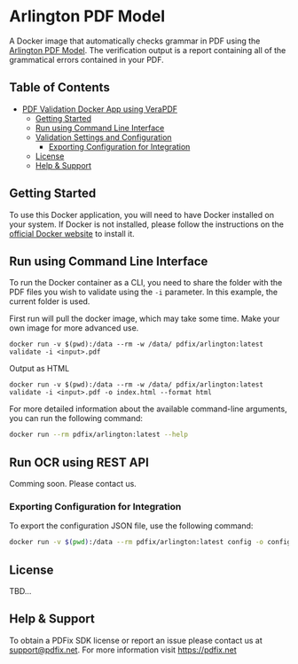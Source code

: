# Arlington PDF Model

A Docker image that automatically checks grammar in PDF using the [Arlington PDF Model](https://github.com/pdf-association/arlington-pdf-model). The verification output is a report containing all of the grammatical errors contained in your PDF.

## Table of Contents

- [PDF Validation Docker App using VeraPDF](#pdf-arlington-docker-app-using-verapdf)
  - [Getting Started](#getting-started)
  - [Run using Command Line Interface](#run-using-command-line-interface)
  - [Validation Settings and Configuration](#arlington-settings-and-configuration)
    - [Exporting Configuration for Integration](#exporting-configuration-for-integration)
  - [License](#license)
  - [Help & Support](#help--support)

## Getting Started

To use this Docker application, you will need to have Docker installed on your system. If Docker is not installed, please follow the instructions on the [official Docker website](https://docs.docker.com/get-docker/) to install it.

## Run using Command Line Interface

To run the Docker container as a CLI, you need to share the folder with the PDF files you wish to validate using the `-i` parameter. In this example, the current folder is used.

First run will pull the docker image, which may take some time. Make your own image for more advanced use.

```
docker run -v $(pwd):/data --rm -w /data/ pdfix/arlington:latest validate -i <input>.pdf
```

Output as HTML
```
docker run -v $(pwd):/data --rm -w /data/ pdfix/arlington:latest validate -i <input>.pdf -o index.html --format html
```

For more detailed information about the available command-line arguments, you can run the following command:

```bash
docker run --rm pdfix/arlington:latest --help
```

## Run OCR using REST API
Comming soon. Please contact us.

### Exporting Configuration for Integration
To export the configuration JSON file, use the following command:
```bash
docker run -v $(pwd):/data --rm pdfix/arlington:latest config -o config.json
```

## License
TBD...

## Help & Support
To obtain a PDFix SDK license or report an issue please contact us at support@pdfix.net.
For more information visit https://pdfix.net

